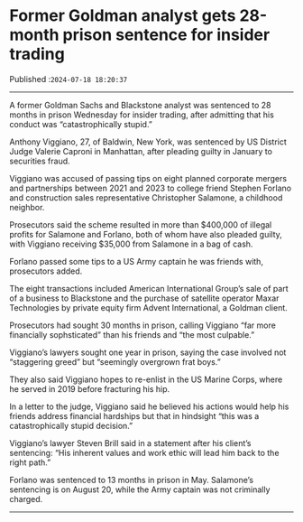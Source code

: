 # Former Goldman analyst gets 28-month prison sentence for insider trading

Published :`2024-07-18 18:20:37`

---

A former Goldman Sachs and Blackstone analyst was sentenced to 28 months in prison Wednesday for insider trading, after admitting that his conduct was “catastrophically stupid.”

Anthony Viggiano, 27, of Baldwin, New York, was sentenced by US District Judge Valerie Caproni in Manhattan, after pleading guilty in January to securities fraud.

Viggiano was accused of passing tips on eight planned corporate mergers and partnerships between 2021 and 2023 to college friend Stephen Forlano and construction sales representative Christopher Salamone, a childhood neighbor.

Prosecutors said the scheme resulted in more than $400,000 of illegal profits for Salamone and Forlano, both of whom have also pleaded guilty, with Viggiano receiving $35,000 from Salamone in a bag of cash.

Forlano passed some tips to a US Army captain he was friends with, prosecutors added.

The eight transactions included American International Group’s sale of part of a business to Blackstone and the purchase of satellite operator Maxar Technologies by private equity firm Advent International, a Goldman client.

Prosecutors had sought 30 months in prison, calling Viggiano “far more financially sophsticated” than his friends and “the most culpable.”

Viggiano’s lawyers sought one year in prison, saying the case involved not “staggering greed” but “seemingly overgrown frat boys.”

They also said Viggiano hopes to re-enlist in the US Marine Corps, where he served in 2019 before fracturing his hip.

In a letter to the judge, Viggiano said he believed his actions would help his friends address financial hardships but that in hindsight “this was a catastrophically stupid decision.”

Viggiano’s lawyer Steven Brill said in a statement after his client’s sentencing: “His inherent values and work ethic will lead him back to the right path.”

Forlano was sentenced to 13 months in prison in May. Salamone’s sentencing is on August 20, while the Army captain was not criminally charged.

---

